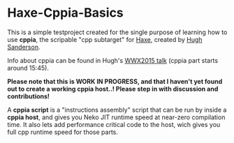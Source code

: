 
# Haxe-Cppia-Basics

This is a simple testproject created for the single purpose of learning how to use **cppia**, the scripable "cpp subtarget" for [Haxe](http://haxe.org), created by [Hugh Sanderson](https://twitter.com/GameHaxe).

Info about cppia can be found in Hugh's [WWX2015 talk](https://www.youtube.com/watch?v=hltXpZ3Upxg) (cppia part starts around 15:45).

**Please note that this is WORK IN PROGRESS, and that I haven't yet found out to create a working cppia host..! Please step in with discussion and contributions!**

A **cppia script** is a "instructions assembly" script that can be run by inside a **cppia host**, and gives you Neko JIT runtime speed at near-zero compilation time. It also lets add performance critical code to the host, wich gives you full cpp runtime speed for those parts.